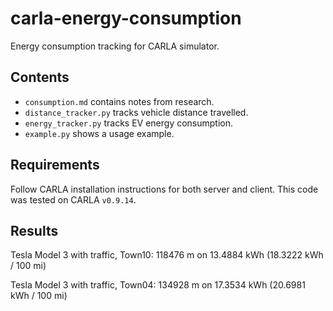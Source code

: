 # carla-energy-consumption
Energy consumption tracking for CARLA simulator.


## Contents
- `consumption.md` contains notes from research.
- `distance_tracker.py` tracks vehicle distance travelled.
- `energy_tracker.py` tracks EV energy consumption.
- `example.py` shows a usage example.

## Requirements
Follow CARLA installation instructions for both server and client. This code was tested on CARLA `v0.9.14`.

## Results
Tesla Model 3 with traffic, Town10:
118476 m on 13.4884 kWh (18.3222 kWh / 100 mi)

Tesla Model 3 with traffic, Town04:
134928 m on 17.3534 kWh (20.6981 kWh / 100 mi)

